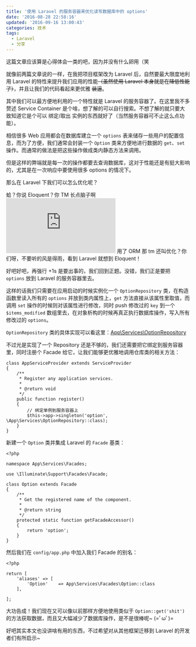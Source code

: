 ```yaml
---
title: '使用 Laravel 的服务容器来优化读写数据库中的 options'
date: '2016-08-28 22:58:16'
updated: '2016-09-16 13:00:43'
categories: 技术
tags:
  - Laravel
  - 分享
---
```


这篇文章应该算是心得体会一类的吧，因为并没有什么卵用（笑

就像前两篇文章说的一样，在我把项目框架改为 Laravel 后，自然要最大限度地利用 Laravel 的特性来提升我们应用的性能~~（虽然使用 Laravel 本身就是在降低性能了）~~，并且让我们的代码看起来更优雅 ~~装逼~~。

其中我们可以最方便地利用的一个特性就是 Laravel 的服务容器了。在这里我不多赘述 Service Container 是个啥，想了解的可以自行搜索。不想了解的就只要大致知道它是个可以 绑定/取出 实例的东西就好了（当然服务容器可不止这么点功能）。

相信很多 Web 应用都会在数据库建立一个 `options` 表来储存一些用户的配置信息，而为了方便，我们通常会封装一个 `Option` 类来方便地进行数据的 `get`、`set` 操作。而通常的做法是把这些操作做成类内静态方法来调用。

但是这样的弊端就是每一次的操作都要去查询数据库，这对于性能还是有挺大影响的，尤其是在一次响应中要使用很多 options 的情况下。

<!--more-->

那么在 Laravel 下我们可以怎么优化呢？

蛤？你说 Eloquent？你 TM 长点脑子啊 
![](https://img.prinzeugen.net/image.php?di=UPMZ) 用了 ORM 那 tm 还叫优化？你们呀，不要听的风是得雨，看到 Laravel 就想到 Eloquent！

好吧好吧，再强行 +1s 是要出事的，我们回到正题。没错，我们正是要把 `options` 放到 Laravel 的服务容器里去。

这样的话我们只需要在应用启动的时候实例化一个 `OptionRepository` 类，在构造函数里读入所有的 `options` 并放到类内属性上，`get` 方法直接从该属性里取值，而调用 `set` 操作的时候则对该属性进行修改，同时 push 修改过的 `key` 到一个 `$items_modified` 数组里去，在对象析构的时候再真正执行数据库操作，写入所有修改过的 `options`。

`OptionRepository` 类的具体实现可以看这里：[App\Services\OptionRepository](https://github.com/printempw/blessing-skin-server/blob/master/app/Services/OptionRepository.php)

不过光是实现了一个 Repository 还是不够的，我们还需要把它绑定到服务容器里，同时注册个 Facade 给它，让我们能够更优雅地调用仓库类的相关方法：

```
class AppServiceProvider extends ServiceProvider
{
    /**
     * Register any application services.
     *
     * @return void
     */
    public function register()
    {
        // 绑定单例到服务容器上
        $this->app->singleton('option', \App\Services\OptionRepository::class);
    }
}
```

新建一个 `Option` 类并集成 Laravel 的 `Facade` 基类：

```
<?php

namespace App\Services\Facades;

use \Illuminate\Support\Facades\Facade;

class Option extends Facade
{
    /**
     * Get the registered name of the component.
     *
     * @return string
     */
    protected static function getFacadeAccessor()
    {
        return 'option';
    }
}
```

然后我们在 `config/app.php` 中加入我们 Facade 的别名：

```
<?php

return [
    'aliases' => [
        'Option'    => App\Services\Facades\Option::class
    ],

];
```

大功告成！我们现在又可以像以前那样方便地使用类似于 `Option::get('shit')` 的方法获取数据，而且又大幅减少了数据库操作，是不是很棒呢~ (=ﾟωﾟ)=

好吧其实本文也没讲啥有用的东西，不过希望对从其他框架迁移到 Laravel 的开发者们有所启示~
